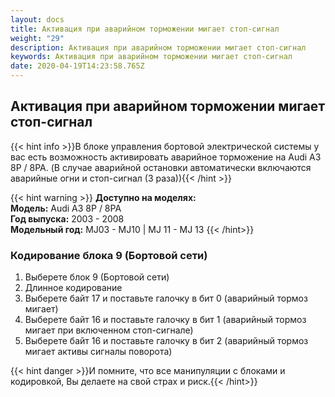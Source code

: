 ```yaml
---
layout: docs
title: Активация при аварийном торможении мигает стоп-сигнал
weight: "29"
description: Активация при аварийном торможении мигает стоп-сигнал
keywords: Активация при аварийном торможении мигает стоп-сигнал
date: 2020-04-19T14:23:58.765Z
---
```

## Активация при аварийном торможении мигает стоп-сигнал

{{< hint info >}}В блоке управления бортовой электрической системы у вас есть возможность активировать аварийное торможение на Audi A3 8P / 8PA. (В случае аварийной остановки автоматически включаются аварийные огни и стоп-сигнал (3 раза)){{< /hint >}}

{{< hint warning >}} **Доступно на моделях:**\
**Модель:** Audi A3 8P / 8PA\
**Год выпуска:** 2003 - 2008\
**Модельный год:** MJ03 - MJ10 | MJ 11 - MJ 13 {{< /hint>}}

### **Кодирование блока 9 (Бортовой сети)**

1. Выберете блок 9 (Бортовой сети)
2. Длинное кодирование
3. Выберете байт 17 и поставьте галочку в бит 0 (аварийный тормоз мигает)
4. Выберете байт 16 и поставьте галочку в бит 1 (аварийный тормоз мигает при включенном стоп-сигнале)
5. Выберете байт 16 и поставьте галочку в бит 2 (аварийный тормоз мигает активы сигналы поворота)

{{< hint danger >}}И помните, что все манипуляции с блоками и кодировкой, Вы делаете на свой страх и риск.{{< /hint>}}
